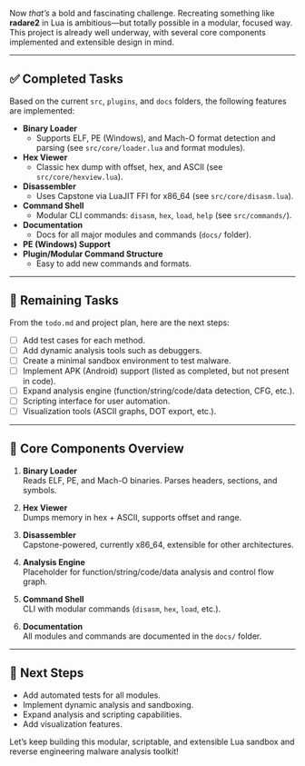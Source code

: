 Now *that’s* a bold and fascinating challenge. Recreating something like **radare2** in Lua is ambitious—but totally possible in a modular, focused way. This project is already well underway, with several core components implemented and extensible design in mind.

---

## ✅ Completed Tasks

Based on the current `src`, `plugins`, and `docs` folders, the following features are implemented:

- **Binary Loader**
  - Supports ELF, PE (Windows), and Mach-O format detection and parsing (see `src/core/loader.lua` and format modules).
- **Hex Viewer**
  - Classic hex dump with offset, hex, and ASCII (see `src/core/hexview.lua`).
- **Disassembler**
  - Uses Capstone via LuaJIT FFI for x86_64 (see `src/core/disasm.lua`).
- **Command Shell**
  - Modular CLI commands: `disasm`, `hex`, `load`, `help` (see `src/commands/`).
- **Documentation**
  - Docs for all major modules and commands (`docs/` folder).
- **PE (Windows) Support**
- **Plugin/Modular Command Structure**
  - Easy to add new commands and formats.

---

## 📝 Remaining Tasks

From the `todo.md` and project plan, here are the next steps:

- [ ] Add test cases for each method.
- [ ] Add dynamic analysis tools such as debuggers.
- [ ] Create a minimal sandbox environment to test malware.
- [ ] Implement APK (Android) support (listed as completed, but not present in code).
- [ ] Expand analysis engine (function/string/code/data detection, CFG, etc.).
- [ ] Scripting interface for user automation.
- [ ] Visualization tools (ASCII graphs, DOT export, etc.).

---

## 🧩 Core Components Overview

1. **Binary Loader**  
   Reads ELF, PE, and Mach-O binaries. Parses headers, sections, and symbols.

2. **Hex Viewer**  
   Dumps memory in hex + ASCII, supports offset and range.

3. **Disassembler**  
   Capstone-powered, currently x86_64, extensible for other architectures.

4. **Analysis Engine**  
   Placeholder for function/string/code/data analysis and control flow graph.

5. **Command Shell**  
   CLI with modular commands (`disasm`, `hex`, `load`, etc.).

6. **Documentation**  
   All modules and commands are documented in the `docs/` folder.

---

## 🚀 Next Steps

- Add automated tests for all modules.
- Implement dynamic analysis and sandboxing.
- Expand analysis and scripting capabilities.
- Add visualization features.

Let’s keep building this modular, scriptable, and extensible Lua sandbox and reverse engineering malware analysis  toolkit!
